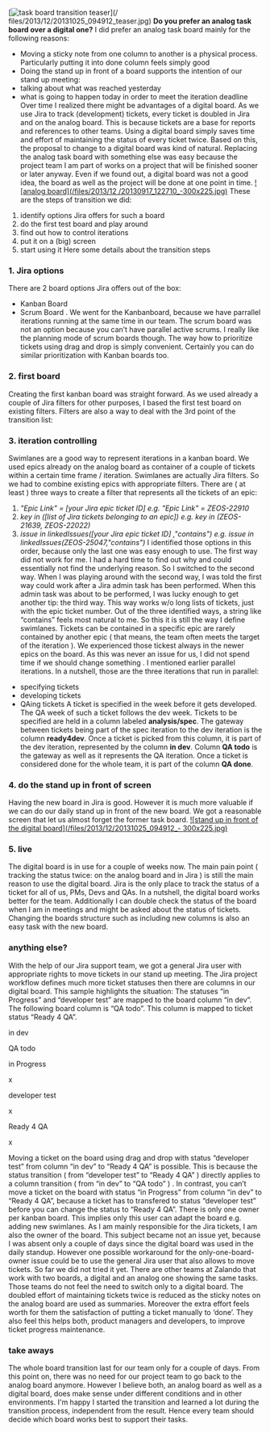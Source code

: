 [![task board transition teaser](/files/2013/12/20131025_094912_teaser.jpg)](/
files/2013/12/20131025_094912_teaser.jpg) **Do you prefer an analog task board
over a digital one?** I did prefer an analog task board mainly for the
following reasons:

  * Moving a sticky note from one column to another is a physical process. Particularly putting it into done column feels simply good
  * Doing the stand up in front of a board supports the intention of our stand up meeting:
  * talking about what was reached yesterday
  * what is going to happen today in order to meet the iteration deadline
Over time I realized there might be advantages of a digital board. As we use
Jira to track (development) tickets, every ticket is doubled in Jira and on
the analog board. This is because tickets are a base for reports and
references to other teams. Using a digital board simply saves time and effort
of maintaining the status of every ticket twice. Based on this, the proposal
to change to a digital board was kind of natural. Replacing the analog task
board with something else was easy because the project team I am part of works
on a project that will be finished sooner or later anyway. Even if we found
out, a digital board was not a good idea, the board as well as the project
will be done at one point in time.  [![analog board](/files/2013/12
/20130917_122710_-300x225.jpg)](/files/2013/12/20130917_122710_.jpg) These are
the steps of transition we did:

  1. identify options Jira offers for such a board
  2. do the first test board and play around
  3. find out how to control iterations
  4. put it on a (big) screen
  5. start using it
Here some details about the transition steps

### 1. Jira options

There are 2 board options Jira offers out of the box:

  * Kanban Board
  * Scrum Board .
We went for the Kanbanboard, because we have parrallel iterations running at
the same time in our team. The scrum board was not an option because you can’t
have parallel active scrums. I really like the planning mode of scrum boards
though. The way how to prioritize tickets using drag and drop is simply
convenient. Certainly you can do similar prioritization with Kanban boards
too.

### 2. first board

Creating the first kanban board was straight forward. As we used already a
couple of Jira filters for other purposes, I based the first test board on
existing filters. Filters are also a way to deal with the 3rd point of the
transition list:

### 3. iteration controlling

Swimlanes are a good way to represent iterations in a kanban board. We used
epics already on the analog board as container of a couple of tickets within a
certain time frame / iteration. Swimlanes are actually Jira filters. So we had
to combine existing epics with appropriate filters. There are ( at least )
three ways to create a filter that represents all the tickets of an epic:

  1. _"Epic Link" = [your Jira epic ticket ID] e.g. "Epic Link" = ZEOS-22910_
  2. _key in ([list of Jira tickets belonging to an epic]) e.g. key in (ZEOS-21639, ZEOS-22022)_
  3. _issue in linkedIssues([your Jira epic ticket ID] ,"contains") e.g. issue in linkedIssues(ZEOS-25047,"contains")_
I identified those options in this order, because only the last one was easy
enough to use. The first way did not work for me. I had a hard time to find
out why and could essentially not find the underlying reason. So I switched to
the second way. When I was playing around with the second way, I was told the
first way could work after a Jira admin task has been performed. When this
admin task was about to be performed, I was lucky enough to get another tip:
the third way. This way works w/o long lists of tickets, just with the epic
ticket number. Out of the three identified ways, a string like “contains”
feels most natural to me. So this it is still the way I define swimlanes.
Tickets can be contained in a specific epic are rarely contained by another
epic ( that means, the team often meets the target of the iteration ). We
experienced those tickest always in the newer epics on the board. As this was
never an issue for us, I did not spend time if we should change something . I
mentioned earlier parallel iterations. In a nutshell, those are the three
iterations that run in parallel:

  * specifying tickets
  * developing tickets
  * QAing tickets
A ticket is specified in the week before it gets developed. The QA week of
such a ticket follows the dev week. Tickets to be specified are held in a
column labeled **analysis/spec**. The gateway between tickets being part of
the spec iteration to the dev iteration is the column **ready4dev**. Once a
ticket is picked from this column, it is part of the dev iteration,
represented by the column **in dev**. Column **QA todo** is the gateway as
well as it represents the QA iteration. Once a ticket is considered done for
the whole team, it is part of the column **QA done**.

### 4. do the stand up in front of screen

Having the new board in Jira is good. However it is much more valuable if we
can do our daily stand up in front of the new board. We got a reasonable
screen that let us almost forget the former task board. [![stand up in front
of the digital board](/files/2013/12/20131025_094912_-
300x225.jpg)](/files/2013/12/20131025_094912_.jpg)

### 5. live

The digital board is in use for a couple of weeks now. The main pain point (
tracking the status twice: on the analog board and in Jira ) is still the main
reason to use the digital board. Jira is the only place to track the status of
a ticket for all of us, PMs, Devs and QAs. In a nutshell, the digital board
works better for the team. Additionally I can double check the status of the
board when I am in meetings and might be asked about the status of tickets.
Changing the boards structure such as including new columns is also an easy
task with the new board.

### anything else?

With the help of our Jira support team, we got a general Jira user with
appropriate rights to move tickets in our stand up meeting. The Jira project
workflow defines much more ticket statuses then there are columns in our
digital board. This sample highlights the situation: The statuses “in
Progress” and “developer test” are mapped to the board column “in dev”. The
following board column is “QA todo”. This column is mapped to ticket status
“Ready 4 QA”.

in dev

QA todo

in Progress

x

developer test

x

Ready 4 QA

x

Moving a ticket on the board using drag and drop with status “developer test”
from column “in dev” to “Ready 4 QA” is possible. This is because the status
transition ( from “developer test” to “Ready 4 QA” ) directly applies to a
column transition ( from “in dev” to “QA todo” ) . In contrast, you can’t move
a ticket on the board with status “in Progress” from column “in dev” to “Ready
4 QA”, because a ticket has to transfered to status “developer test” before
you can change the status to “Ready 4 QA”. There is only one owner per kanban
board. This implies only this user can adapt the board e.g. adding new
swimlanes. As I am mainly responsible for the Jira tickets, I am also the
owner of the board. This subject became not an issue yet, because I was absent
only a couple of days since the digital board was used in the daily standup.
However one possible workaround for the only-one-board-owner issue could be to
use the general Jira user that also allows to move tickets. So far we did not
tried it yet. There are other teams at Zalando that work with two boards, a
digital and an analog one showing the same tasks. Those teams do not feel the
need to switch only to a digital board. The doubled effort of maintaining
tickets twice is reduced as the sticky notes on the analog board are used as
summaries. Moreover the extra effort feels worth for them the satisfaction of
putting a ticket manually to ‘done’. They also feel this helps both, product
managers and developers, to improve ticket progress maintenance.

### take aways

The whole board transition last for our team only for a couple of days. From
this point on, there was no need for our project team to go back to the analog
board anymore. However I believe both, an analog board as well as a digital
board, does make sense under different conditions and in other environments.
I'm happy I started the transition and learned a lot during the transition
process, independent from the result. Hence every team should decide which
board works best to support their tasks.


